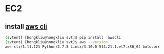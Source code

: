 # EC2

## install [aws cli](http://docs.aws.amazon.com/cli/latest/userguide/installing.html)

```sh
(svtent) [hongkliu@hongkliu svt]$ pip install  awscli
(svtent) [hongkliu@hongkliu svt]$ aws --version
aws-cli/1.11.121 Python/2.7.5 Linux/3.10.0-514.21.1.el7.x86_64 botocore/1.5.84
```
